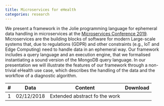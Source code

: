 ```yaml
---
title: Microservices for eHealth
categories: research
---
```


We present a framework in the Jolie programming language for ephemeral data
handling in microservices at the [Microservices Conference
2019](https://www.conf-micro.services/). Microservices are the building blocks
of software for modern Large-scale systems that, due to regulations (GDPR) and
other constraints (e.g., IoT and Edge Computing) need to handle data in an
ephemeral way. Our framework includes a query language and an execution engine,
that we formalised instantiating a sound version of the MongoDB query language.
In our presentation we will illustrate the features of our framework through a
non-trivial eHealth use case, which describes the handling of the data and the
workflow of a diagnostic algorithm.

|#|Data|Content|Download|
|---|---|---|---|
|1|02/12/2018|Extended abstract fo the work|[<i class="fas fa-file-pdf" aria-hidden="true"></i>](https://www.conf-micro.services/2019/papers/Microservices_2019_paper_31.pdf)|
